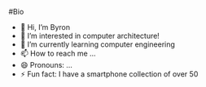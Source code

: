 #Bio
- 👋 Hi, I’m Byron 
- 👀 I’m interested in computer architecture!
- 🌱 I’m currently learning computer engineering
- 📫 How to reach me ...
- 😄 Pronouns: ...
- ⚡ Fun fact: I have a smartphone collection of over 50

<!---
byrongsoriano/byrongsoriano is a ✨ special ✨ repository because its `README.md` (this file) appears on your GitHub profile.
You can click the Preview link to take a look at your changes.
--->

